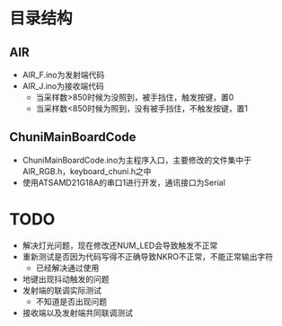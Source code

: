 # 目录结构

## AIR
- AIR_F.ino为发射端代码
- AIR_J.ino为接收端代码
    - 当采样数>850时候为没照到，被手挡住，触发按键，置0
    - 当采样数<850时候为照到，没有被手挡住，不触发按键，置1

## ChuniMainBoardCode
- ChuniMainBoardCode.ino为主程序入口，主要修改的文件集中于AIR_RGB.h，keyboard_chuni.h之中
- 使用ATSAMD21G18A的串口1进行开发，通讯接口为Serial

# TODO
- 解决灯光问题，现在修改还NUM_LED会导致触发不正常
- 重新测试是否因为代码写得不正确导致NKRO不正常，不能正常输出字符
    - 已经解决通过使用
- 地键出现抖动触发的问题
- 发射端的联调实际测试
    - 不知道是否出现问题
- 接收端以及发射端共同联调测试
